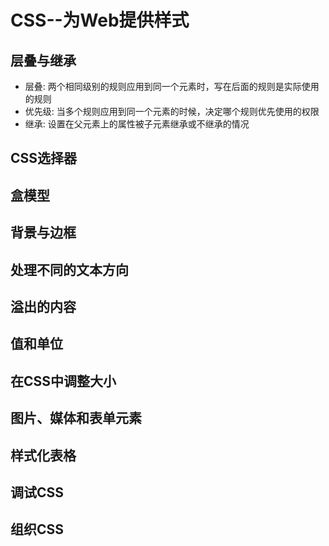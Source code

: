 # CSS--为Web提供样式


## 层叠与继承
- 层叠: 两个相同级别的规则应用到同一个元素时，写在后面的规则是实际使用的规则
- 优先级: 当多个规则应用到同一个元素的时候，决定哪个规则优先使用的权限
- 继承: 设置在父元素上的属性被子元素继承或不继承的情况

## CSS选择器


## 盒模型

## 背景与边框

## 处理不同的文本方向

## 溢出的内容

## 值和单位

## 在CSS中调整大小

## 图片、媒体和表单元素

## 样式化表格

## 调试CSS

## 组织CSS